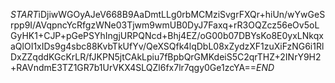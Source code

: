 $START$iDjiwWGOyAJeV668B9AaDmtLLg0rbMCMziSvgrFXQr+hiUn/wYwGeSrpp9I/AVqpncYcRfgzWNe03Tjwm9wmUB0DyJ7Faxq+rR3OQZcz56eOv5oLGyHK1+CJP+pGePSYhIngjURPQNcd+Bhj4EZ/oG00b07DBYsKo8E0yxLNkqxaQlOI1xIDs9g4sbc88KvbTkUfYv/QeXSQfk4lqDbL08xZydzXF1zuXiFzNG6i1RlDxZZqddKGcKrLR/fJKPN5jtCAkLpiu7fBpbQrGMKdeiS5C2qrTHZ+2INrY9H2+RAVndmE3TZ1GR7b1UrVKX4SLQZl6fx7lr7qgy0Ge1zcYA==$END$